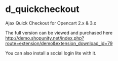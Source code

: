 # d_quickcheckout
Ajax Quick Checkout for Opencart 2.x & 3.x

The full version can be viewed and purchased here http://demo.shopunity.net/index.php?route=extension/demo&extension_download_id=79

You can also install a social login lite with it.

